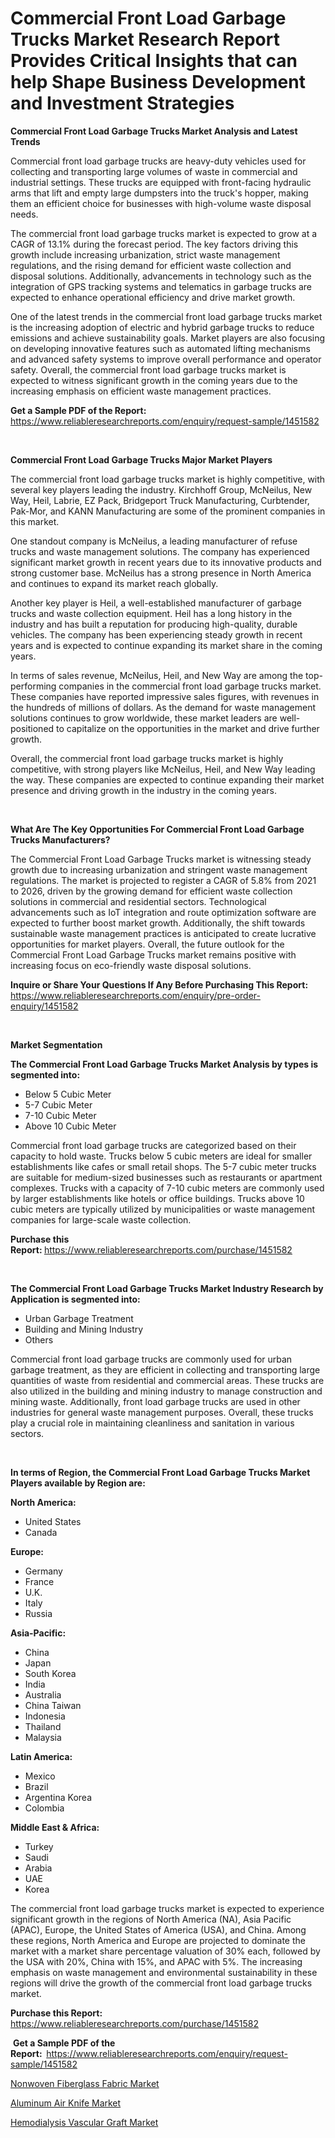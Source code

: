 <p><h1>Commercial Front Load Garbage Trucks Market Research Report Provides Critical Insights that can help Shape Business Development and Investment Strategies</h1></p><p><strong>Commercial Front Load Garbage Trucks Market Analysis and Latest Trends</strong></p>
<p><p>Commercial front load garbage trucks are heavy-duty vehicles used for collecting and transporting large volumes of waste in commercial and industrial settings. These trucks are equipped with front-facing hydraulic arms that lift and empty large dumpsters into the truck's hopper, making them an efficient choice for businesses with high-volume waste disposal needs.</p><p>The commercial front load garbage trucks market is expected to grow at a CAGR of 13.1% during the forecast period. The key factors driving this growth include increasing urbanization, strict waste management regulations, and the rising demand for efficient waste collection and disposal solutions. Additionally, advancements in technology such as the integration of GPS tracking systems and telematics in garbage trucks are expected to enhance operational efficiency and drive market growth.</p><p>One of the latest trends in the commercial front load garbage trucks market is the increasing adoption of electric and hybrid garbage trucks to reduce emissions and achieve sustainability goals. Market players are also focusing on developing innovative features such as automated lifting mechanisms and advanced safety systems to improve overall performance and operator safety. Overall, the commercial front load garbage trucks market is expected to witness significant growth in the coming years due to the increasing emphasis on efficient waste management practices.</p></p>
<p><strong>Get a Sample PDF of the Report:&nbsp;</strong> <a href="https://www.reliableresearchreports.com/enquiry/request-sample/1451582">https://www.reliableresearchreports.com/enquiry/request-sample/1451582</a></p>
<p>&nbsp;</p>
<p><strong>Commercial Front Load Garbage Trucks Major Market Players</strong></p>
<p><p>The commercial front load garbage trucks market is highly competitive, with several key players leading the industry. Kirchhoff Group, McNeilus, New Way, Heil, Labrie, EZ Pack, Bridgeport Truck Manufacturing, Curbtender, Pak-Mor, and KANN Manufacturing are some of the prominent companies in this market.</p><p>One standout company is McNeilus, a leading manufacturer of refuse trucks and waste management solutions. The company has experienced significant market growth in recent years due to its innovative products and strong customer base. McNeilus has a strong presence in North America and continues to expand its market reach globally.</p><p>Another key player is Heil, a well-established manufacturer of garbage trucks and waste collection equipment. Heil has a long history in the industry and has built a reputation for producing high-quality, durable vehicles. The company has been experiencing steady growth in recent years and is expected to continue expanding its market share in the coming years.</p><p>In terms of sales revenue, McNeilus, Heil, and New Way are among the top-performing companies in the commercial front load garbage trucks market. These companies have reported impressive sales figures, with revenues in the hundreds of millions of dollars. As the demand for waste management solutions continues to grow worldwide, these market leaders are well-positioned to capitalize on the opportunities in the market and drive further growth.</p><p>Overall, the commercial front load garbage trucks market is highly competitive, with strong players like McNeilus, Heil, and New Way leading the way. These companies are expected to continue expanding their market presence and driving growth in the industry in the coming years.</p></p>
<p>&nbsp;</p>
<p><strong>What Are The Key Opportunities For Commercial Front Load Garbage Trucks Manufacturers?</strong></p>
<p><p>The Commercial Front Load Garbage Trucks market is witnessing steady growth due to increasing urbanization and stringent waste management regulations. The market is projected to register a CAGR of 5.8% from 2021 to 2026, driven by the growing demand for efficient waste collection solutions in commercial and residential sectors. Technological advancements such as IoT integration and route optimization software are expected to further boost market growth. Additionally, the shift towards sustainable waste management practices is anticipated to create lucrative opportunities for market players. Overall, the future outlook for the Commercial Front Load Garbage Trucks market remains positive with increasing focus on eco-friendly waste disposal solutions.</p></p>
<p><strong>Inquire or Share Your Questions If Any Before Purchasing This Report:</strong> <a href="https://www.reliableresearchreports.com/enquiry/pre-order-enquiry/1451582">https://www.reliableresearchreports.com/enquiry/pre-order-enquiry/1451582</a></p>
<p>&nbsp;</p>
<p><strong>Market Segmentation</strong></p>
<p><strong>The Commercial Front Load Garbage Trucks Market Analysis by types is segmented into:</strong></p>
<p><ul><li>Below 5 Cubic Meter</li><li>5-7 Cubic Meter</li><li>7-10 Cubic Meter</li><li>Above 10 Cubic Meter</li></ul></p>
<p><p>Commercial front load garbage trucks are categorized based on their capacity to hold waste. Trucks below 5 cubic meters are ideal for smaller establishments like cafes or small retail shops. The 5-7 cubic meter trucks are suitable for medium-sized businesses such as restaurants or apartment complexes. Trucks with a capacity of 7-10 cubic meters are commonly used by larger establishments like hotels or office buildings. Trucks above 10 cubic meters are typically utilized by municipalities or waste management companies for large-scale waste collection.</p></p>
<p><strong>Purchase this Report:&nbsp;</strong><a href="https://www.reliableresearchreports.com/purchase/1451582">https://www.reliableresearchreports.com/purchase/1451582</a></p>
<p>&nbsp;</p>
<p><strong>The Commercial Front Load Garbage Trucks Market Industry Research by Application is segmented into:</strong></p>
<p><ul><li>Urban Garbage Treatment</li><li>Building and Mining Industry</li><li>Others</li></ul></p>
<p><p>Commercial front load garbage trucks are commonly used for urban garbage treatment, as they are efficient in collecting and transporting large quantities of waste from residential and commercial areas. These trucks are also utilized in the building and mining industry to manage construction and mining waste. Additionally, front load garbage trucks are used in other industries for general waste management purposes. Overall, these trucks play a crucial role in maintaining cleanliness and sanitation in various sectors.</p></p>
<p>&nbsp;</p>
<p><strong>In terms of Region, the Commercial Front Load Garbage Trucks Market Players available by Region are:</strong></p>
<p>
    <p> <strong> North America: </strong>
        <ul>
            <li>United States</li>
            <li>Canada</li>
        </ul>
        </p> 
    <p> <strong> Europe: </strong>
        <ul>
            <li>Germany</li>
            <li>France</li>
            <li>U.K.</li>
            <li>Italy</li>
            <li>Russia</li>
        </ul>
        </p> 
    <p> <strong> Asia-Pacific: </strong>
        <ul>
            <li>China</li>
            <li>Japan</li>
            <li>South Korea</li>
            <li>India</li>
            <li>Australia</li>
            <li>China Taiwan</li>
            <li>Indonesia</li>
            <li>Thailand</li>
            <li>Malaysia</li>
        </ul>
        </p> 
    <p> <strong> Latin America: </strong>
        <ul>
            <li>Mexico</li>
            <li>Brazil</li>
            <li>Argentina Korea</li>
            <li>Colombia</li>
        </ul>
        </p> 
    <p> <strong> Middle East & Africa: </strong>
        <ul>
            <li>Turkey</li>
            <li>Saudi</li>
            <li>Arabia</li>
            <li>UAE</li>
            <li>Korea</li>
        </ul>
    </p>
    </p>
<p><p>The commercial front load garbage trucks market is expected to experience significant growth in the regions of North America (NA), Asia Pacific (APAC), Europe, the United States of America (USA), and China. Among these regions, North America and Europe are projected to dominate the market with a market share percentage valuation of 30% each, followed by the USA with 20%, China with 15%, and APAC with 5%. The increasing emphasis on waste management and environmental sustainability in these regions will drive the growth of the commercial front load garbage trucks market.</p></p>
<p><strong>Purchase this Report: </strong><a href="https://www.reliableresearchreports.com/purchase/1451582">https://www.reliableresearchreports.com/purchase/1451582</a></p>
<p>&nbsp;<strong>Get a Sample PDF of the Report:&nbsp;&nbsp;</strong><a href="https://www.reliableresearchreports.com/enquiry/request-sample/1451582">https://www.reliableresearchreports.com/enquiry/request-sample/1451582</a></p>
<p><strong></strong></p>
<p><p><a href="https://view.publitas.com/reportprime-1/nonwoven-fiberglass-fabric-market-offers-provide-insightful-data-for-the-time-period-from-2023-to-2030-and-also-provide-analysis-based-on-application-type-and-region/">Nonwoven Fiberglass Fabric Market</a></p><p><a href="https://view.publitas.com/reportprime-1/decoding-the-aluminum-air-knife-market-a-deep-dive-into-the-latest-market-trends-market-segmentation-and-competitive-analysis/">Aluminum Air Knife Market</a></p><p><a href="https://view.publitas.com/reportprime-1/hemodialysis-vascular-graft-market-provides-a-comprehensive-analysis-including-a-macro-overview-of-the-market-as-well-as-micro-details-such-as-market-size-and-competitive-landscape/">Hemodialysis Vascular Graft Market</a></p></p>